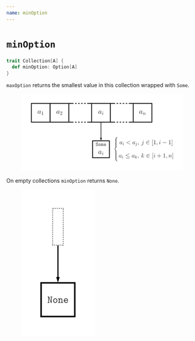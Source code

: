 ```yaml
---
name: minOption
---
```


# `minOption`

~~~ scala
trait Collection[A] {
  def minOption: Option[A]
}
~~~

`maxOption` returns the smallest value in this collection wrapped with `Some`.

<figure class="diagram">
  <img src="images/minOption.svg" alt="minOption function">
  <!-- <figcaption class="diagram-desc"></figcaption> -->
</figure>

On empty collections `minOption` returns `None`.

<figure class="diagram">
  <img src="images/minOption.2.svg" alt="minOption function">
  <!-- <figcaption class="diagram-desc"></figcaption> -->
</figure>
